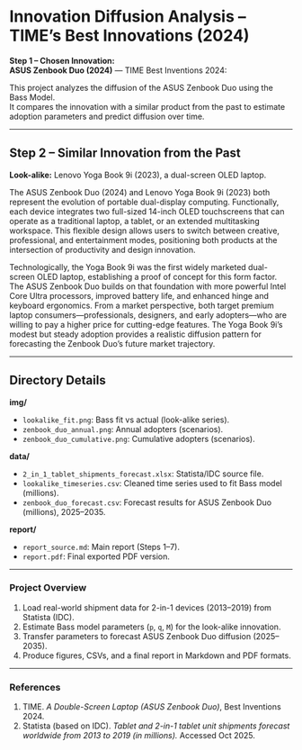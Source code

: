 # Innovation Diffusion Analysis – TIME’s Best Innovations (2024)

**Step 1 – Chosen Innovation:**  
**ASUS Zenbook Duo (2024)** — TIME Best Inventions 2024:  
  


This project analyzes the diffusion of the ASUS Zenbook Duo using the Bass Model.  
It compares the innovation with a similar product from the past to estimate adoption parameters and predict diffusion over time.

---

## Step 2 – Similar Innovation from the Past

**Look-alike:** Lenovo Yoga Book 9i (2023), a dual-screen OLED laptop.  

The ASUS Zenbook Duo (2024) and Lenovo Yoga Book 9i (2023) both represent the evolution of portable dual-display computing. Functionally, each device integrates two full-sized 14-inch OLED touchscreens that can operate as a traditional laptop, a tablet, or an extended multitasking workspace. This flexible design allows users to switch between creative, professional, and entertainment modes, positioning both products at the intersection of productivity and design innovation.

Technologically, the Yoga Book 9i was the first widely marketed dual-screen OLED laptop, establishing a proof of concept for this form factor. The ASUS Zenbook Duo builds on that foundation with more powerful Intel Core Ultra processors, improved battery life, and enhanced hinge and keyboard ergonomics. From a market perspective, both target premium laptop consumers—professionals, designers, and early adopters—who are willing to pay a higher price for cutting-edge features. The Yoga Book 9i’s modest but steady adoption provides a realistic diffusion pattern for forecasting the Zenbook Duo’s future market trajectory.


---

## Directory Details

**img/**
- `lookalike_fit.png`: Bass fit vs actual (look-alike series).  
- `zenbook_duo_annual.png`: Annual adopters (scenarios).  
- `zenbook_duo_cumulative.png`: Cumulative adopters (scenarios).

**data/**
- `2_in_1_tablet_shipments_forecast.xlsx`: Statista/IDC source file.  
- `lookalike_timeseries.csv`: Cleaned time series used to fit Bass model (millions).  
- `zenbook_duo_forecast.csv`: Forecast results for ASUS Zenbook Duo (millions), 2025–2035.

**report/**
- `report_source.md`: Main report (Steps 1–7).  
- `report.pdf`: Final exported PDF version.

---

### Project Overview

1. Load real-world shipment data for 2-in-1 devices (2013–2019) from Statista (IDC).
2. Estimate Bass model parameters (`p`, `q`, `M`) for the look-alike innovation.
3. Transfer parameters to forecast ASUS Zenbook Duo diffusion (2025–2035).
4. Produce figures, CSVs, and a final report in Markdown and PDF formats.

---

### References
1. TIME. *A Double-Screen Laptop (ASUS Zenbook Duo)*, Best Inventions 2024.  
2. Statista (based on IDC). *Tablet and 2-in-1 tablet unit shipments forecast worldwide from 2013 to 2019 (in millions).* Accessed Oct 2025.
